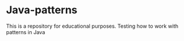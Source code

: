 # Java-patterns

This is a repository for educational purposes. Testing how to work with patterns in Java
